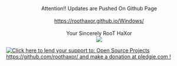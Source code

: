 <p align="center">
  <a> Attention!! Updates are Pushed On Github Page</a><br><br>
  <a href="https://roothaxor.github.io/Windows/">https://roothaxor.github.io/Windows/</a>
  <br><br><a> Your Sincerely RooT HaXor</a>
  <br><img src="https://media.giphy.com/media/w1Mnle5hfUWs0/giphy.gif">
</p>
<a href='https://pledgie.com/campaigns/33335'><img alt='Click here to lend your support to: Open Source Projects https://github.com/roothaxor/ and make a donation at pledgie.com !' src='https://pledgie.com/campaigns/33335.png?skin_name=chrome' border='0' ></a>
